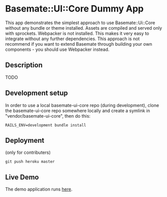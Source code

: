# Basemate::UI::Core Dummy App

This app demonstrates the simplest approach to use Basemate::Ui::Core without any bundle or theme installed. Assets are compiled and served only with sprockets. Webpacker is not installed. This makes it very easy to integrate without any further dependencies. This approach is not recommend if you want to extend Basemate through building your own components - you should use Webpacker instead.

## Description

TODO

## Development setup

In order to use a local basemate-ui-core repo (during development), clone the basemate-ui-core repo somewhere locally and create a symlink in "vendor/basemate-ui-core", then do this:

````
RAILS_ENV=development bundle install
````

## Deployment

(only for contributers)

````
git push heroku master
````

## Live Demo

The demo application runs [here](http://basemate-ui-core.herokuapp.com/).

